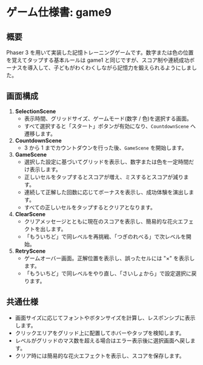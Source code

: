 # ゲーム仕様書: game9

## 概要
Phaser 3 を用いて実装した記憶トレーニングゲームです。数字または色の位置を覚えてタップする基本ルールは game1 と同じですが、スコア制や連続成功ボーナスを導入して、子どもがわくわくしながら記憶力を鍛えられるようにしました。

## 画面構成
1. **SelectionScene**
   - 表示時間、グリッドサイズ、ゲームモード(数字 / 色)を選択する画面。
   - すべて選択すると「スタート」ボタンが有効になり、`CountdownScene` へ遷移します。
2. **CountdownScene**
   - 3 から 1 までカウントダウンを行った後、`GameScene` を開始します。
3. **GameScene**
   - 選択した設定に基づいてグリッドを表示し、数字または色を一定時間だけ表示します。
   - 正しいセルをタップするとスコアが増え、ミスするとスコアが減ります。
   - 連続して正解した回数に応じてボーナスを表示し、成功体験を演出します。
   - すべての正しいセルをタップするとクリアとなります。
4. **ClearScene**
   - クリアメッセージとともに現在のスコアを表示し、簡易的な花火エフェクトを出します。
   - 「もういちど」で同レベルを再挑戦、「つぎのれべる」で次レベルを開始。
5. **RetryScene**
   - ゲームオーバー画面。正解位置を表示し、誤ったセルには "×" を表示します。
   - 「もういちど」で同レベルをやり直し、「さいしょから」で設定選択に戻ります。

## 共通仕様
- 画面サイズに応じてフォントやボタンサイズを計算し、レスポンシブに表示します。
- クリックエリアをグリッド上に配置してホバーやタップを検知します。
- レベルがグリッドのマス数を超える場合はエラー表示後に選択画面へ戻します。
- クリア時には簡易的な花火エフェクトを表示し、スコアを保存します。
